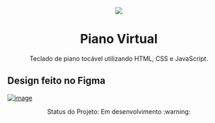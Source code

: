 
<p align="center">
  <img src="https://user-images.githubusercontent.com/58087344/118175221-352ee000-b406-11eb-9eff-79aba96e7091.png" />
</p>

<h1 align="center"> Piano Virtual </h1>

<p  align="center" > Teclado de piano tocável utilizando HTML, CSS e JavaScript. </p>

<h2> Design feito no Figma </h2>

[![image](https://user-images.githubusercontent.com/58087344/118180056-7c1fd400-b40c-11eb-84ba-cf61d6bbe62e.png)](https://www.figma.com/file/flJl8BO3qUk1rcwzLFCKqY/Untitled?node-id=2%3A0)

<p align="center"> Status do Projeto: Em desenvolvimento :warning: </p>
